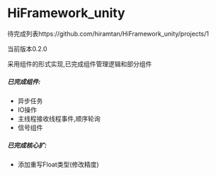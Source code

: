 # HiFramework_unity

待完成列表https://github.com/hiramtan/HiFramework_unity/projects/1

当前版本0.2.0

采用组件的形式实现,已完成组件管理逻辑和部分组件

##### 已完成组件:
- 异步任务
- IO操作
- 主线程接收线程事件,顺序轮询
- 信号组件



##### 已完成核心扩:
- 添加重写Float类型(修改精度)
